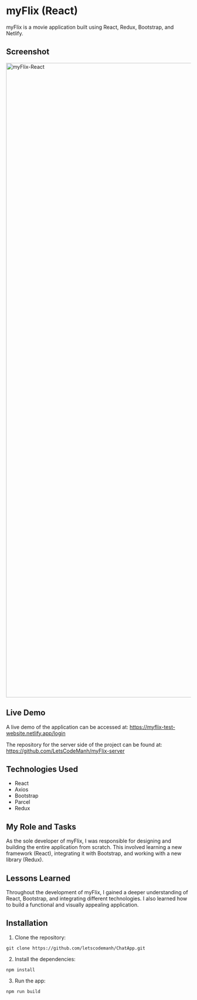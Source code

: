 # myFlix (React)

myFlix is a movie application built using React, Redux, Bootstrap, and Netlify.

## Screenshot

<img width="1728" alt="myFlix-React" src="https://user-images.githubusercontent.com/98701957/216777382-3299fa0f-5d43-4009-bde7-90d862037327.png">

## Live Demo

A live demo of the application can be accessed at:
https://myflix-test-website.netlify.app/login

The repository for the server side of the project can be found at:
https://github.com/LetsCodeManh/myFlix-server

## Technologies Used

- React
- Axios
- Bootstrap
- Parcel
- Redux

## My Role and Tasks

As the sole developer of myFlix, I was responsible for designing and building the entire application from scratch. This involved learning a new framework (React), integrating it with Bootstrap, and working with a new library (Redux).

## Lessons Learned

Throughout the development of myFlix, I gained a deeper understanding of React, Bootstrap, and integrating different technologies. I also learned how to build a functional and visually appealing application.

## Installation

1. Clone the repository:

```
git clone https://github.com/letscodemanh/ChatApp.git
```

2. Install the dependencies:

```
npm install
```

3. Run the app:

```
npm run build
```